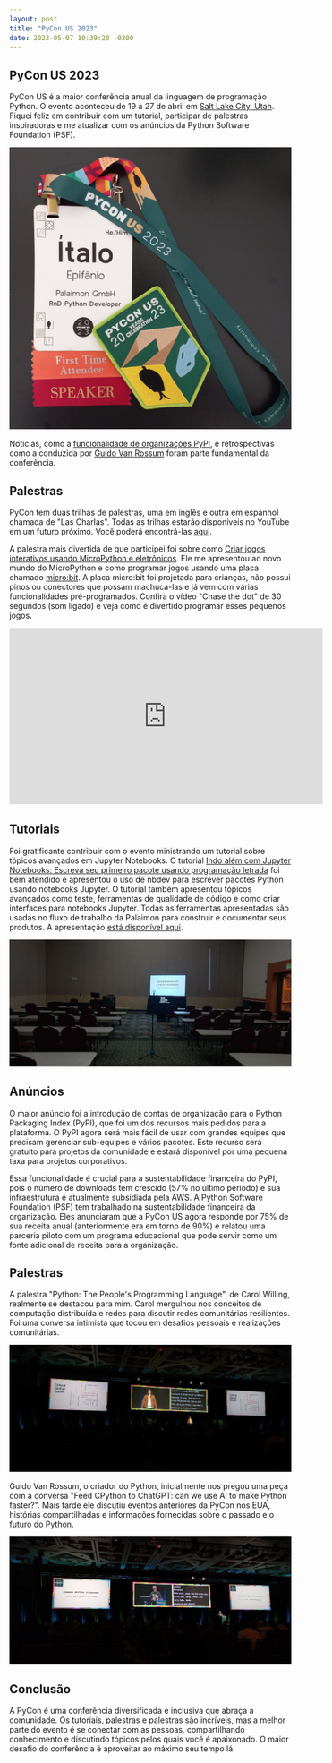 ```yaml
---
layout: post
title: "PyCon US 2023"
date: 2023-05-07 10:39:20 -0300
---
```


## PyCon US 2023

PyCon US é a maior conferência anual da linguagem de programação Python.
O evento aconteceu de 19 a 27 de abril em [Salt Lake City, Utah](https://goo.gl/maps/2V9ofSHdHciUxRcg7).
Fiquei feliz em contribuir com um tutorial, participar de palestras inspiradoras e me atualizar com 
os anúncios da Python Software Foundation (PSF).

![](/assets/pycon-2023/conference_passport.jpeg)

Notícias, como a [funcionalidade de organizações PyPI](https://blog.pypi.org/posts/2023-04-23-introducing-pypi-organizations/),
e retrospectivas como a conduzida por [Guido Van Rossum](https://en.wikipedia.org/wiki/Guido_van_Rossum)
foram parte fundamental da conferência.

## Palestras

PyCon tem duas trilhas de palestras, uma em inglês e outra em espanhol chamada de "Las Charlas".
Todas as trilhas estarão disponíveis no YouTube em um futuro próximo. Você poderá encontrá-las [aqui](https://www.youtube.com/c/pyconus).

A palestra mais divertida de que participei foi sobre como [Criar jogos interativos usando MicroPython e eletrônicos](https://us.pycon.org/2023/schedule/presentation/142/).
Ele me apresentou ao novo mundo do MicroPython e como programar jogos usando uma placa
chamado [micro:bit](https://makecode.microbit.org/). A placa micro:bit foi projetada para crianças,
não possui pinos ou conectores que possam machuca-las e já vem com várias funcionalidades pré-programados. 
Confira o vídeo "Chase the dot" de 30 segundos (som ligado) e veja como é divertido programar esses pequenos jogos.

<iframe width="560" height="315" src="https://www.youtube.com/embed/NVJH6F-3XuU" title="YouTube video player" frameborder="0" allow="accelerometer; autoplay; clipboard-write; encrypted-media; gyroscope; picture-in-picture; web-share" allowfullscreen></iframe>

## Tutoriais

Foi gratificante contribuir com o evento ministrando um tutorial sobre tópicos avançados em Jupyter Notebooks.
O tutorial [Indo além com Jupyter Notebooks: Escreva seu primeiro pacote usando programação letrada](https://us.pycon.org/2023/schedule/presentation/2/)
foi bem atendido e apresentou o uso de nbdev para escrever pacotes Python usando notebooks Jupyter.
O tutorial também apresentou tópicos avançados como teste, ferramentas de qualidade de código e como criar interfaces para notebooks Jupyter.
Todas as ferramentas apresentadas são usadas no fluxo de trabalho da Palaimon para construir e documentar seus produtos.
A apresentação [está disponível aqui](https://github.com/itepifanio/going-beyond-with-jupyter-notebooks/blob/main/presentation/presentation.pdf).

![](/assets/pycon-2023/tutorial_room.jpeg)

## Anúncios

O maior anúncio foi a introdução de contas de organização para o Python Packaging Index (PyPI), que foi um dos
recursos mais pedidos para a plataforma. O PyPI agora será mais fácil de usar com grandes equipes que precisam
gerenciar sub-equipes e vários pacotes. Este recurso será gratuito para projetos da comunidade e estará disponível por uma pequena taxa para projetos corporativos.

Essa funcionalidade é crucial para a sustentabilidade financeira do PyPI, pois o número de downloads tem crescido (57% no último período) e sua infraestrutura é atualmente subsidiada pela AWS. A Python Software Foundation (PSF) tem trabalhado na sustentabilidade financeira da organização. Eles anunciaram que a PyCon US agora responde por 75% de sua receita anual (anteriormente era em torno de 90%) e relatou uma parceria piloto com um programa educacional que pode servir como um
fonte adicional de receita para a organização.

## Palestras

A palestra "Python: The People's Programming Language", de Carol Willing, realmente se destacou para mim.
Carol mergulhou nos conceitos de computação distribuída e redes para discutir redes comunitárias resilientes.
Foi uma conversa intimista que tocou em desafios pessoais e realizações comunitárias.

![](/assets/pycon-2023/carol_willing_keynote.jpeg)

Guido Van Rossum, o criador do Python, inicialmente nos pregou uma peça com a conversa
"Feed CPython to ChatGPT: can we use AI to make Python faster?". Mais tarde ele discutiu
eventos anteriores da PyCon nos EUA, histórias compartilhadas e informações fornecidas sobre o passado e 
o futuro do Python.

![](/assets/pycon-2023/guido_keynote.jpeg)

## Conclusão

A PyCon é uma conferência diversificada e inclusiva que abraça a comunidade. Os tutoriais,
palestras e palestras são incríveis, mas a melhor parte do evento é se conectar com as pessoas,
compartilhando conhecimento e discutindo tópicos pelos quais você é apaixonado. O maior desafio do
conferência é aproveitar ao máximo seu tempo lá.
